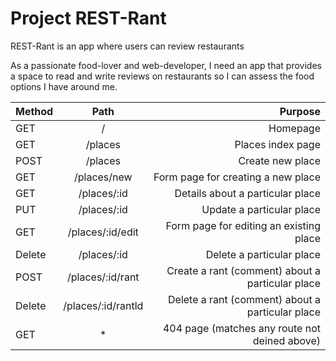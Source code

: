 # Project REST-Rant

REST-Rant is an app where users can review restaurants

As a passionate food-lover and web-developer, I need an app that provides a space to read and write reviews on restaurants so I can assess the food options I have around me. 


| Method     | Path | Purpose     |
| :---        |    :----:   |          ---: |
| GET        | /       | Homepage  |
| GET   | /places        | Places index page      |
| POST   |  /places |   Create new place    |
| GET   |  /places/new |   Form page for creating a new place    |
| GET   |  /places/:id |   Details about a particular place   |
| PUT   |  /places/:id |   Update a particular place    |
| GET   |  /places/:id/edit |   Form page for editing an existing place    |
| Delete   |  /places/:id |   Delete a particular place    |
| POST   |  /places/:id/rant |   Create a rant (comment) about a particular place    |
| Delete   |  /places/:id/rantld |   Delete a rant (comment) about a particular place    |
| GET   |  * |   404 page (matches any route not deined above)    |